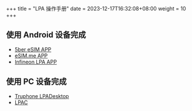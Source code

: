 +++
title = "LPA 操作手册"
date =  2023-12-17T16:32:08+08:00
weight = 10
+++

## 使用 Android 设备完成

- [5ber eSIM APP](./5ber/)
- [eSIM.me APP](./esim-me/)
- [Infineon LPA APP](./infilpa/)

## 使用 PC 设备完成

- [Truphone LPADesktop](./truphone-lpa/)
- [LPAC](../../lpac)
